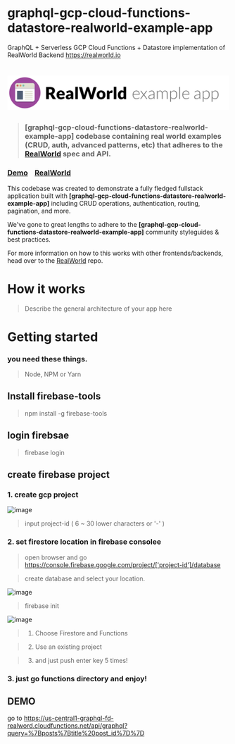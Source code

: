 # graphql-gcp-cloud-functions-datastore-realworld-example-app

GraphQL + Serverless GCP Cloud Functions + Datastore implementation of RealWorld Backend https://realworld.io

# ![RealWorld Example App](logo.png)

> ### [graphql-gcp-cloud-functions-datastore-realworld-example-app] codebase containing real world examples (CRUD, auth, advanced patterns, etc) that adheres to the [RealWorld](https://github.com/gothinkster/realworld) spec and API.

### [Demo](https://github.com/gothinkster/realworld)&nbsp;&nbsp;&nbsp;&nbsp;[RealWorld](https://github.com/gothinkster/realworld)

This codebase was created to demonstrate a fully fledged fullstack application built with **[graphql-gcp-cloud-functions-datastore-realworld-example-app]** including CRUD operations, authentication, routing, pagination, and more.

We've gone to great lengths to adhere to the **[graphql-gcp-cloud-functions-datastore-realworld-example-app]** community styleguides & best practices.

For more information on how to this works with other frontends/backends, head over to the [RealWorld](https://github.com/gothinkster/realworld) repo.

# How it works

> Describe the general architecture of your app here

# Getting started

### you need these things.

> Node, NPM or Yarn

## Install firebase-tools

> npm install -g firebase-tools

## login firebsae

> firebase login

## create firebase project

### 1. create gcp project

![image](https://user-images.githubusercontent.com/33514304/79644975-544d4500-81e7-11ea-807c-4cf5b0d0c68b.png)

> input project-id ( 6 ~ 30 lower characters or '-' )

### 2. set firestore location in firebase consolee

> open browser and go https://console.firebase.google.com/project/['project-id']/database

> create database and select your location.

![image](https://user-images.githubusercontent.com/33514304/79644676-69c16f80-81e5-11ea-96c6-d689569cc5e2.png)

> firebase init

![image](https://user-images.githubusercontent.com/33514304/79644428-e5bab800-81e3-11ea-8c7d-d61b9a7ed1d4.png)

> 1. Choose Firestore and Functions

> 2. Use an existing project

> 3. and just push enter key 5 times!

### 3. just go functions directory and enjoy!

## DEMO

go to https://us-central1-graphql-fd-realword.cloudfunctions.net/api/graphql?query=%7Bposts%7Btitle%20post_id%7D%7D
